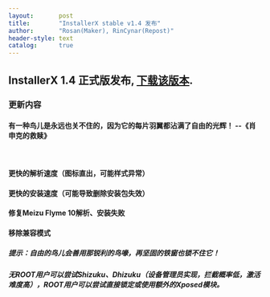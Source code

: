 ```yaml
---
layout:       post
title:        "InstallerX stable v1.4 发布"
author:       "Rosan(Maker), RinCynar(Repost)"
header-style: text
catalog:      true
---
```

## InstallerX 1.4 正式版发布, [下载该版本](/file/InstallerX-stable-v1.4.apk).
### 更新内容
#### 有一种鸟儿是永远也关不住的，因为它的每片羽翼都沾满了自由的光辉！ --《肖申克的救赎》
<br>

#### 更快的解析速度（图标直出，可能样式异常）
#### 更快的安装速度（可能导致删除安装包失效）
#### 修复Meizu Flyme 10解析、安装失败
#### 移除兼容模式
##### 提示：自由的鸟儿会善用那锐利的鸟喙，再坚固的铁窗也锁不住它！
##### 无ROOT用户可以尝试Shizuku、Dhizuku（设备管理员实现，拦截概率低，激活难度高），ROOT用户可以尝试直接锁定或使用额外的Xposed模块。
